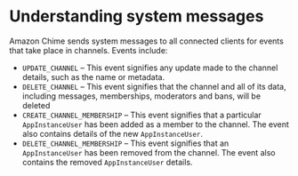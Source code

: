 # Understanding system messages<a name="system-messages"></a>

Amazon Chime sends system messages to all connected clients for events that take place in channels\. Events include:
+ `UPDATE_CHANNEL` – This event signifies any update made to the channel details, such as the name or metadata\.
+ `DELETE_CHANNEL` – This event signifies that the channel and all of its data, including messages, memberships, moderators and bans, will be deleted
+ `CREATE_CHANNEL_MEMBERSHIP` – This event signifies that a particular `AppInstanceUser` has been added as a member to the channel\. The event also contains details of the new `AppInstanceUser`\.
+ `DELETE_CHANNEL_MEMBERSHIP` – This event signifies that an `AppInstanceUser` has been removed from the channel\. The event also contains the removed `AppInstanceUser` details\.